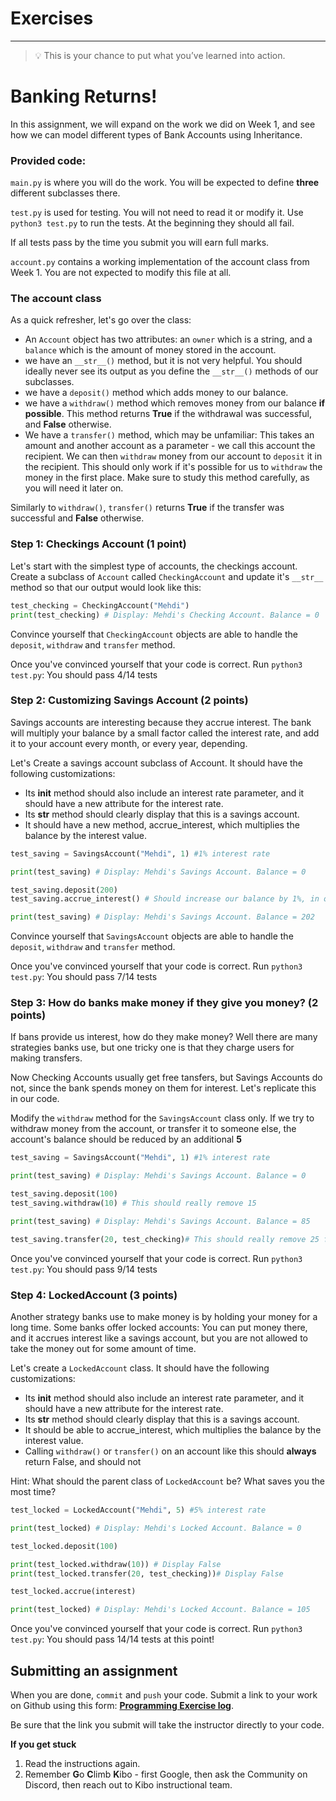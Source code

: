 # Exercises

---

> 💡 This is your chance to put what you’ve learned into action.
>
# Banking Returns!

In this assignment, we will expand on the work we did on Week 1, and see how we can model different types of Bank Accounts using Inheritance. 

### Provided code:
`main.py` is where you will do the work. You will be expected to define **three** different subclasses there. 

`test.py` is used for testing. You will not need to read it or modify it. Use `python3 test.py` to run the tests. At the beginning they should all fail. 

If all tests pass by the time you submit you will earn full marks. 

`account.py` contains a working implementation of the account class from Week 1. You are not expected to modify this file at all.

### The account class
As a quick refresher, let's go over the class:

- An `Account` object has two attributes: an `owner` which is a string, and a `balance` which is the amount of money stored in the account. 
- we have an `__str__()` method, but it is not very helpful. You should ideally never see its output as you define the `__str__()` methods of our subclasses.
- we have a `deposit()` method which adds money to our balance.
- we have a `withdraw()` method which removes money from our balance **if possible**. This method returns **True** if the withdrawal was successful, and **False** otherwise.
- We have a `transfer()` method, which may be unfamiliar: This takes an amount and another account as a parameter - we call this account the recipient. We can then `withdraw` money from our account to `deposit` it in the recipient. This should only work if it's possible for us to `withdraw` the money in the first place. Make sure to study this method carefully, as you will need it later on. 

Similarly to `withdraw()`, `transfer()` returns **True** if the transfer was successful and **False** otherwise.

### Step 1: Checkings Account (1 point)
Let's start with the simplest type of accounts, the checkings account. Create a subclass of `Account` called `CheckingAccount` and update it's `__str__` method so that our output would look like this:

```python
test_checking = CheckingAccount("Mehdi")
print(test_checking) # Display: Mehdi's Checking Account. Balance = 0
```

Convince yourself that `CheckingAccount` objects are able to handle the `deposit`, `withdraw` and `transfer` method.

Once you've convinced yourself that your code is correct. Run `python3 test.py`: You should pass 4/14 tests

### Step 2: Customizing Savings Account (2 points)

Savings accounts are interesting because they accrue interest. The bank will multiply your balance by a small factor called the interest rate, and add it to your account every month, or every year, depending. 

Let's Create a savings account subclass of Account. It should have the following customizations:

- Its __init__ method should also include an interest rate parameter, and it should have a new attribute for the interest rate.
- Its __str__ method should clearly display that this is a savings account.
- It should have a new method, accrue_interest, which multiplies the balance by the interest value.

```python
test_saving = SavingsAccount("Mehdi", 1) #1% interest rate

print(test_saving) # Display: Mehdi's Savings Account. Balance = 0

test_saving.deposit(200)
test_saving.accrue_interest() # Should increase our balance by 1%, in other words 2 

print(test_saving) # Display: Mehdi's Savings Account. Balance = 202
```

Convince yourself that `SavingsAccount` objects are able to handle the `deposit`, `withdraw` and `transfer` method.

Once you've convinced yourself that your code is correct. Run `python3 test.py`: You should pass 7/14 tests

### Step 3: How do banks make money if they give you money? (2 points)
If bans provide us interest, how do they make money? Well there are many strategies banks use, but one tricky one is that they charge users for making transfers. 

Now Checking Accounts usually get free tansfers, but Savings Accounts do not, since the bank spends money on them for interest. Let's replicate this in our code.

Modify the `withdraw` method for the `SavingsAccount` class only. If we try to withdraw money from the account, or transfer it to someone else, the account's balance should be reduced by an additional **5**


```python
test_saving = SavingsAccount("Mehdi", 1) #1% interest rate

print(test_saving) # Display: Mehdi's Savings Account. Balance = 0

test_saving.deposit(100)
test_saving.withdraw(10) # This should really remove 15

print(test_saving) # Display: Mehdi's Savings Account. Balance = 85 

test_saving.transfer(20, test_checking)# This should really remove 25 from test_saving
```
Once you've convinced yourself that your code is correct. Run `python3 test.py`: You should pass 9/14 tests

### Step 4: LockedAccount (3 points)
Another strategy banks use to make money is by holding your money for a long time. Some banks offer locked accounts: You can put money there, and it accrues interest like a savings account, but you are not allowed to take the money out for some amount of time. 

Let's create a `LockedAccount` class. It should have the following customizations:

- Its __init__ method should also include an interest rate parameter, and it should have a new attribute for the interest rate.
- Its __str__ method should clearly display that this is a savings account.
- It should be able to accrue_interest, which multiplies the balance by the interest value.
- Calling `withdraw()` or `transfer()` on an account like this should **always** return False, and should not 

Hint: What should the parent class of `LockedAccount` be? What saves you the most time?

```python
test_locked = LockedAccount("Mehdi", 5) #5% interest rate

print(test_locked) # Display: Mehdi's Locked Account. Balance = 0

test_locked.deposit(100)

print(test_locked.withdraw(10)) # Display False
print(test_locked.transfer(20, test_checking))# Display False

test_locked.accrue(interest)

print(test_locked) # Display: Mehdi's Locked Account. Balance = 105 

```

Once you've convinced yourself that your code is correct. Run `python3 test.py`: You should pass 14/14 tests at this point!

## Submitting an assignment

When you are done, `commit` and `push` your code. Submit a link to your work on
Github using this form: **[Programming Exercise log](https://forms.gle/UbWLpo86JsWxrpNe9)**.

Be sure that the link you submit will take the instructor directly to your code.

<aside>

**If you get stuck**
1. Read the instructions again.
2. Remember **G**o **C**limb **K**ibo - first Google, then ask the Community on Discord, then reach out to Kibo instructional team.

</aside>
